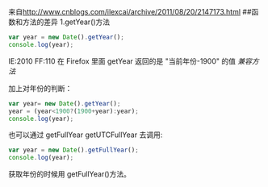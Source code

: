 来自<http://www.cnblogs.com/ilexcai/archive/2011/08/20/2147173.html>
##函数和方法的差异
1.getYear()方法
```js
var year = new Date().getYear();
console.log(year);
```
IE:2010 FF:110 在 Firefox 里面 getYear 返回的是 "当前年份-1900" 的值
*兼容方法*

加上对年份的判断：
```js
var year= new Date().getYear();
year = (year<1900?(1900+year):year);
console.log(year);
```
也可以通过 getFullYear getUTCFullYear 去调用:
```js
var year = new Date().getFullYear();
console.log(year);
```
获取年份的时候用 getFullYear()方法。
